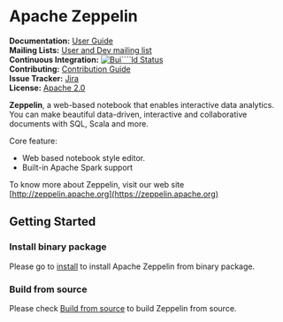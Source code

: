 # Apache Zeppelin

**Documentation:** [User Guide](https://zeppelin.apache.org/docs/latest/index.html)<br/>
**Mailing Lists:** [User and Dev mailing list](https://zeppelin.apache.org/community.html)<br/>
**Continuous Integration:** [![Bui````ld Status](https://travis-ci.org/apache/zeppelin.svg?branch=master)](https://travis-ci.org/apache/zeppelin) <br/>
**Contributing:** [Contribution Guide](https://zeppelin.apache.org/contribution/contributions.html)<br/>
**Issue Tracker:** [Jira](https://issues.apache.org/jira/browse/ZEPPELIN)<br/>
**License:** [Apache 2.0](https://github.com/apache/zeppelin/blob/master/LICENSE)


**Zeppelin**, a web-based notebook that enables interactive data analytics. You can make beautiful data-driven, interactive and collaborative documents with SQL, Scala and more.

Core feature:
   * Web based notebook style editor.
   * Built-in Apache Spark support


To know more about Zeppelin, visit our web site [http://zeppelin.apache.org](https://zeppelin.apache.org)


## Getting Started

### Install binary package
Please go to [install](https://zeppelin.apache.org/docs/latest/install/install.html) to install Apache Zeppelin from binary package.

### Build from source
Please check [Build from source](https://zeppelin.apache.org/docs/latest/install/build.html) to build Zeppelin from source.


